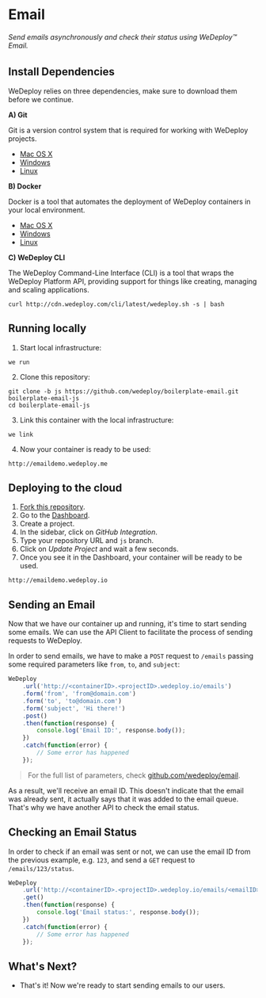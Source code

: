 # Email

###### Send emails asynchronously and check their status using *WeDeploy™ Email*.

<!-- <article id="install-dependencies"> -->

## Install Dependencies

WeDeploy relies on three dependencies, make sure to download them before we continue.

**A) Git**

Git is a version control system that is required for working with WeDeploy projects.

* [Mac OS X](https://git-scm.com/download/mac)
* [Windows](https://git-scm.com/download/win)
* [Linux](https://git-scm.com/download/linux)

**B) Docker**

Docker is a tool that automates the deployment of WeDeploy containers in your local environment.

* [Mac OS X](https://download.docker.com/mac/stable/Docker.dmg)
* [Windows](https://download.docker.com/win/stable/InstallDocker.msi)
* [Linux](https://docs.docker.com/engine/installation/linux/)

**C) WeDeploy CLI**

The WeDeploy Command-Line Interface (CLI) is a tool that wraps the WeDeploy Platform API, providing support for things like creating, managing and scaling applications.

```text
curl http://cdn.wedeploy.com/cli/latest/wedeploy.sh -s | bash
```

<!-- </article> -->

<!-- <article id="running-locally"> -->

## Running locally

1. Start local infrastructure:

  ```text
we run
  ```

2. Clone this repository:

  ```text
git clone -b js https://github.com/wedeploy/boilerplate-email.git boilerplate-email-js
cd boilerplate-email-js
  ```

3. Link this container with the local infrastructure:

  ```text
we link
  ```

4. Now your container is ready to be used:

  ```text
http://emaildemo.wedeploy.me
  ```

<!-- </article> -->

<!-- <article id="deploying-to-the-cloud"> -->

## Deploying to the cloud

1. [Fork this repository](https://github.com/wedeploy/boilerplate-email/fork).
2. Go to the [Dashboard](http://dashboard.wedeploy.io).
3. Create a project.
4. In the sidebar, click on *GitHub Integration*.
5. Type your repository URL and `js` branch.
6. Click on *Update Project* and wait a few seconds.
7. Once you see it in the Dashboard, your container will be ready to be used.

  ```text
http://emaildemo.wedeploy.io
  ```

<!-- </article> -->

<!-- <article id="sending-an-email"> -->

## Sending an Email

Now that we have our container up and running, it's time to start sending some emails. We can use the API Client to facilitate the process of sending requests to WeDeploy.

In order to send emails, we have to make a `POST` request to `/emails` passing some required parameters like `from`, `to`, and `subject`:

```js
WeDeploy
	.url('http://<containerID>.<projectID>.wedeploy.io/emails')
	.form('from', 'from@domain.com')
	.form('to', 'to@domain.com')
	.form('subject', 'Hi there!')
	.post()
	.then(function(response) {
		console.log('Email ID:', response.body());
	})
	.catch(function(error) {
		// Some error has happened
	});
```

> For the full list of parameters, check [github.com/wedeploy/email](https://github.com/wedeploy/email#readme).

As a result, we'll receive an email ID. This doesn't indicate that the email was already sent, it actually says that it was added to the email queue. That's why we have another API to check the email status.

<!-- </article> -->

<!-- <article id="checking-email-status"> -->

## Checking an Email Status

In order to check if an email was sent or not, we can use the email ID from the previous example, e.g. `123`, and send a `GET` request to `/emails/123/status`.

```js
WeDeploy
	.url('http://<containerID>.<projectID>.wedeploy.io/emails/<emailID>/status')
	.get()
	.then(function(response) {
		console.log('Email status:', response.body());
	})
	.catch(function(error) {
		// Some error has happened
	});
```

<!-- </article> -->

## What's Next?

* That's it! Now we're ready to start sending emails to our users.

